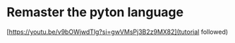 # Remaster the pyton language

[https://youtu.be/v9bOWjwdTlg?si=gwVMsPj3B2z9MX82](tutorial followed)